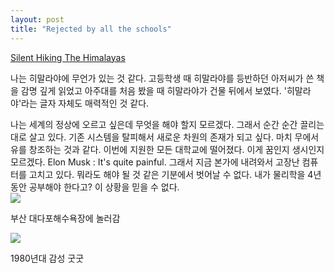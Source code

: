 ```yaml
---
layout: post
title: "Rejected by all the schools" 
---
```


<a href="https://www.youtube.com/watch?v=H9-OOl_9r6I&t=1617s"> Silent Hiking The Himalayas </a>

나는 히말라야에 무언가 있는 것 같다. 고등학생 때 히말라야를 등반하던 아저씨가 쓴 책을 감명 깊게 읽었고 아주대를 처음 봤을 때 히말라야가 건물 뒤에서 보였다. '히말라야'라는 글자 자체도 매력적인 것 같다. 

<div class="s-top"></div>
나는 세계의 정상에 오르고 싶은데 무엇을 해야 할지 모르겠다. 그래서 순간 순간 끌리는 대로 살고 있다. 기존 시스템을 탈피해서 새로운 차원의 존재가 되고 싶다. 마치 무에서 유를 창조하는 것과 같다. 
이번에 지원한 모든 대학교에 떨어졌다. 이게 꿈인지 생시인지 모르겠다. Elon Musk : It's quite painful. 그래서 지금 본가에 내려와서 고장난 컴퓨터를 고치고 있다. 뭐라도 해야 될 것 같은 기분에서 벗어날 수 없다. 
내가 물리학을 4년 동안 공부해야 한다고? 이 상황을 믿을 수 없다.


<div class="img"> 
  
  <img src="https://github.com/user-attachments/assets/d9584eff-4cd3-484e-aac0-690b13cfba0f"> 

</div>

<div class="txt">

  부산 대다포해수욕장에 놀러감
  
</div>


<div class="img">

  <img src="https://github.com/user-attachments/assets/8477070e-3094-4790-a58f-3a726f8b0f12">

</div>


<div class="txt">

  1980년대 감성 굿굿
  
</div>






